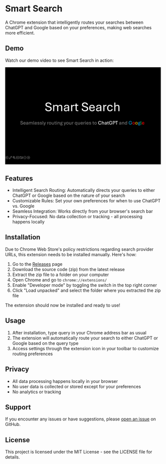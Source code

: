 # Smart Search

A Chrome extension that intelligently routes your searches between ChatGPT and Google based on your preferences, making web searches more efficient.

## Demo

Watch our demo video to see Smart Search in action:

[![Smart Search Demo](./assets/smart%20search.png)](https://www.youtube.com/watch?v=ELfigx8GHqU)

## Features

- Intelligent Search Routing: Automatically directs your queries to either ChatGPT or Google based on the nature of your search
- Customizable Rules: Set your own preferences for when to use ChatGPT vs. Google
- Seamless Integration: Works directly from your browser's search bar
- Privacy-Focused: No data collection or tracking - all processing happens locally

## Installation

Due to Chrome Web Store's policy restrictions regarding search provider URLs, this extension needs to be installed manually. Here's how:

1. Go to the [Releases](https://github.com/irgb/smart-search/tags) page
2. Download the source code (zip) from the latest release
3. Extract the zip file to a folder on your computer
4. Open Chrome and go to `chrome://extensions/`
5. Enable "Developer mode" by toggling the switch in the top right corner
6. Click "Load unpacked" and select the folder where you extracted the zip file

The extension should now be installed and ready to use!

## Usage

1. After installation, type query in your Chrome address bar as usual
2. The extension will automatically route your search to either ChatGPT or Google based on the query type
3. Access settings through the extension icon in your toolbar to customize routing preferences

## Privacy

- All data processing happens locally in your browser
- No user data is collected or stored except for your preferences
- No analytics or tracking

## Support

If you encounter any issues or have suggestions, please [open an issue](https://github.com/irgb/smart-search/issues) on GitHub.

## License

This project is licensed under the MIT License - see the LICENSE file for details.
